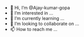 - 👋 Hi, I’m @Ajay-kumar-gopa
- 👀 I’m interested in ...
- 🌱 I’m currently learning ...
- 💞️ I’m looking to collaborate on ...
- 📫 How to reach me ...

<!---
Ajay-kumar-gopa/Ajay-kumar-gopa is a ✨ special ✨ repository because its `README.md` (this file) appears on your GitHub profile.
You can click the Preview link to take a look at your changes.
--->
